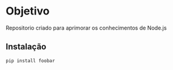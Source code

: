 # Objetivo

Repositorio criado para aprimorar os conhecimentos de Node.js

## Instalação

```bash
pip install foobar
```
